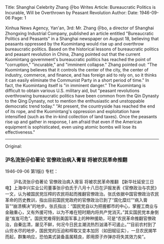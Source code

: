 Title: Shanghai Celebrity Zhang ＠bo Writes Article: Bureaucratic Politics is Incurable, Will be Overthrown by Peasant Revolution
Author:
Date: 1946-09-06
Page: 1

Xinhua News Agency, Yan'an, 3rd: Mr. Zhang ＠bo, a director of Shanghai Zhongxing Industrial Company, published an article entitled "Bureaucratic Politics and Peasants" in a Shanghai newspaper on August 18, believing that peasants oppressed by the Kuomintang would rise up and overthrow bureaucratic politics. Based on the historical lessons of bureaucratic politics and peasant revolution in China, Zhang pointed out that the current Kuomintang government's bureaucratic politics has reached the point of "corruption," "incurable," and "imminent collapse." Zhang pointed out: "The Kuomintang believes that it controls the center of the city, the center of industry, commerce, and finance, and has foreign aid to rely on, so it thinks it can easily eliminate the Communist Party in a short period of time." In fact, the Kuomintang itself is "in imminent danger." The Kuomintang is difficult to obtain various U.S. military aid, but "peasant revolutions overthrowing bureaucratic politics have been common from the Qin Dynasty to the Qing Dynasty, not to mention the enthusiastic and unstoppable democratic trend today." "At present, the countryside has reached the end of its rope, and the Kuomintang's oppression and exploitation have intensified (such as the in-kind collection of land taxes). Once the peasants rise up and gather in response, I am afraid that even if the American equipment is sophisticated, even using atomic bombs will lose its effectiveness."



<hr /> 

Original: 


### 沪名流张＠伯著论  官僚政治病入膏盲  将被农民革命推翻

1946-09-06
第1版()
专栏：

　　沪名流张＠伯著论
    官僚政治病入膏盲
    将被农民革命推翻
    【新华社延安三日电】上海中兴实业公司董事张＠伯氏于八月十八日在沪报发表《官僚政治与农民》一文，认为被国民党压榨的农民将起而推翻官僚政治。张氏依据中国官僚政治农民革命的历史教训，指出目前国民党政府的官僚政治已到了“腐化糜烂”“病入膏盲”“崩溃横决”的地步。张氏指出：“国民党自以为把握都市的中心，掌握工商业与金融重心，又有外援可恃，以为不难在短时期内将共产党消灭。”其实国民党本身倒是“岌岌可危”。国民党难得到美国军事上的种种援助，可是“农民革命推翻官僚政治，自秦迄清，屡见不鲜，何况今日民主潮流热烈汹涌不可遏止。”“目前农村到了山穷水尽的地步，国民党的压迫和榨取又变本加厉（如田赋征实），一旦农民揭竿而起，群集响应，恐怕美式装备虽属精良，即用原子炸弹亦将失其效力矣”。
